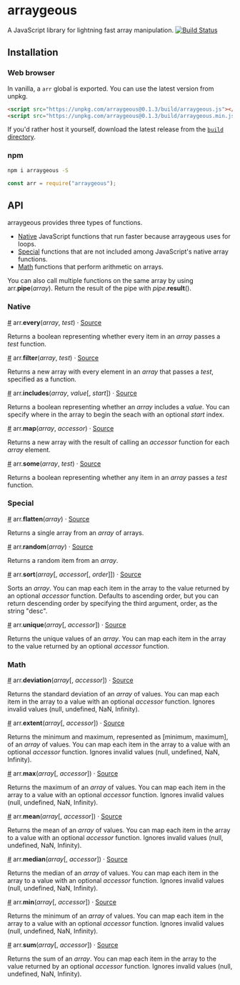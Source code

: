 # arraygeous
A JavaScript library for lightning fast array manipulation. [![Build Status](https://travis-ci.org/HarryStevens/arraygeous.svg?branch=master)](https://travis-ci.org/HarryStevens/arraygeous)

## Installation

### Web browser
In vanilla, a `arr` global is exported. You can use the latest version from unpkg.
```html
<script src="https://unpkg.com/arraygeous@0.1.3/build/arraygeous.js"></script>
<script src="https://unpkg.com/arraygeous@0.1.3/build/arraygeous.min.js"></script>
```
If you'd rather host it yourself, download the latest release from the [`build` directory](https://github.com/HarryStevens/arraygeous/tree/master/build).

### npm

```bash
npm i arraygeous -S
```
```js
const arr = require("arraygeous");
```

## API

arraygeous provides three types of functions.
- [Native](#native) JavaScript functions that run faster because arraygeous uses for loops.
- [Special](#special) functions that are not included among JavaScript's native array functions.
- [Math](#math) functions that perform arithmetic on arrays.

You can also call multiple functions on the same array by using arr.<b>pipe</b>(<i>array</i>). Return the result of the pipe with <i>pipe</i>.<b>result</b>().

### Native

<a name="every" href="#every">#</a> arr.<b>every</b>(<i>array</i>, <i>test</i>) · [Source](https://github.com/HarryStevens/arraygeous/tree/master/src/every.js)

Returns a boolean representing whether every item in an <i>array</i> passes a <i>test</i> function.

<a name="filter" href="#filter">#</a> arr.<b>filter</b>(<i>array</i>, <i>test</i>) · [Source](https://github.com/HarryStevens/arraygeous/tree/master/src/filter.js)

Returns a new array with every element in an <i>array</i> that passes a <i>test</i>, specified as a function.

<a name="includes" href="#includes">#</a> arr.<b>includes</b>(<i>array</i>, <i>value</i>[, <i>start</i>]) · [Source](https://github.com/HarryStevens/arraygeous/tree/master/src/includes.js)

Returns a boolean representing whether an <i>array</i> includes a <i>value</i>. You can specify where in the array to begin the seach with an optional <i>start</i> index.

<a name="map" href="#map">#</a> arr.<b>map</b>(<i>array</i>, <i>accessor</i>) · [Source](https://github.com/HarryStevens/arraygeous/tree/master/src/map.js)

Returns a new array with the result of calling an <i>accessor</i> function for each <i>array</i> element.

<a name="some" href="#some">#</a> arr.<b>some</b>(<i>array</i>, <i>test</i>) · [Source](https://github.com/HarryStevens/arraygeous/tree/master/src/some.js)

Returns a boolean representing whether any item in an <i>array</i> passes a <i>test</i> function.

### Special

<a name="flatten" href="#flatten">#</a> arr.<b>flatten</b>(<i>array</i>) · [Source](https://github.com/HarryStevens/arraygeous/tree/master/src/flatten.js)

Returns a single array from an <i>array</i> of arrays.

<a name="random" href="#random">#</a> arr.<b>random</b>(<i>array</i>) · [Source](https://github.com/HarryStevens/arraygeous/tree/master/src/random.js)

Returns a random item from an <i>array</i>.

<a name="sort" href="#sort">#</a> arr.<b>sort</b>(<i>array</i>[, <i>accessor</i>[, <i>order</i>]]) · [Source](https://github.com/HarryStevens/arraygeous/tree/master/src/sort.js)

Sorts an <i>array</i>. You can map each item in the array to the value returned by an optional <i>accessor</i> function. Defaults to ascending order, but you can return descending order by specifying the third argument, order, as the string "desc".

<a name="unique" href="#unique">#</a> arr.<b>unique</b>(<i>array</i>[, <i>accessor</i>]) · [Source](https://github.com/HarryStevens/arraygeous/tree/master/src/unique.js)

Returns the unique values of an <i>array</i>. You can map each item in the array to the value returned by an optional <i>accessor</i> function.

### Math

<a name="deviation" href="#deviation">#</a> arr.<b>deviation</b>(<i>array</i>[, <i>accessor</i>]) · [Source](https://github.com/HarryStevens/arraygeous/tree/master/src/deviation.js)

Returns the standard deviation of an <i>array</i> of values. You can map each item in the array to a value with an optional <i>accessor</i> function. Ignores invalid values (null, undefined, NaN, Infinity).

<a name="extent" href="#extent">#</a> arr.<b>extent</b>(<i>array</i>[, <i>accessor</i>]) · [Source](https://github.com/HarryStevens/arraygeous/tree/master/src/extent.js)

Returns the minimum and maximum, represented as [minimum, maximum], of an <i>array</i> of values. You can map each item in the array to a value with an optional <i>accessor</i> function. Ignores invalid values (null, undefined, NaN, Infinity).

<a name="max" href="#max">#</a> arr.<b>max</b>(<i>array</i>[, <i>accessor</i>]) · [Source](https://github.com/HarryStevens/arraygeous/tree/master/src/max.js)

Returns the maximum of an <i>array</i> of values. You can map each item in the array to a value with an optional <i>accessor</i> function. Ignores invalid values (null, undefined, NaN, Infinity).

<a name="mean" href="#mean">#</a> arr.<b>mean</b>(<i>array</i>[, <i>accessor</i>]) · [Source](https://github.com/HarryStevens/arraygeous/tree/master/src/mean.js)

Returns the mean of an <i>array</i> of values. You can map each item in the array to a value with an optional <i>accessor</i> function. Ignores invalid values (null, undefined, NaN, Infinity).

<a name="median" href="#median">#</a> arr.<b>median</b>(<i>array</i>[, <i>accessor</i>]) · [Source](https://github.com/HarryStevens/arraygeous/tree/master/src/median.js)

Returns the median of an <i>array</i> of values. You can map each item in the array to a value with an optional <i>accessor</i> function. Ignores invalid values (null, undefined, NaN, Infinity).

<a name="min" href="#min">#</a> arr.<b>min</b>(<i>array</i>[, <i>accessor</i>]) · [Source](https://github.com/HarryStevens/arraygeous/tree/master/src/min.js)

Returns the minimum of an <i>array</i> of values. You can map each item in the array to a value with an optional <i>accessor</i> function. Ignores invalid values (null, undefined, NaN, Infinity).

<a name="sum" href="#sum">#</a> arr.<b>sum</b>(<i>array</i>[, <i>accessor</i>]) · [Source](https://github.com/HarryStevens/arraygeous/tree/master/src/sum.js)

Returns the sum of an <i>array</i>. You can map each item in the array to the value returned by an optional <i>accessor</i> function. Ignores invalid values (null, undefined, NaN, Infinity).